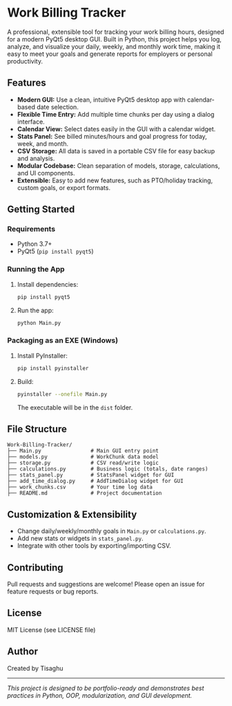 
# Work Billing Tracker

A professional, extensible tool for tracking your work billing hours, designed for a modern PyQt5 desktop GUI. Built in Python, this project helps you log, analyze, and visualize your daily, weekly, and monthly work time, making it easy to meet your goals and generate reports for employers or personal productivity.

## Features

- **Modern GUI:** Use a clean, intuitive PyQt5 desktop app with calendar-based date selection.
- **Flexible Time Entry:** Add multiple time chunks per day using a dialog interface.
- **Calendar View:** Select dates easily in the GUI with a calendar widget.
- **Stats Panel:** See billed minutes/hours and goal progress for today, week, and month.
- **CSV Storage:** All data is saved in a portable CSV file for easy backup and analysis.
- **Modular Codebase:** Clean separation of models, storage, calculations, and UI components.
- **Extensible:** Easy to add new features, such as PTO/holiday tracking, custom goals, or export formats.

## Getting Started

### Requirements
- Python 3.7+
- PyQt5 (`pip install pyqt5`)


### Running the App
1. Install dependencies:
   ```sh
   pip install pyqt5
   ```
2. Run the app:
   ```sh
   python Main.py
   ```


### Packaging as an EXE (Windows)
1. Install PyInstaller:
   ```sh
   pip install pyinstaller
   ```
2. Build:
   ```sh
   pyinstaller --onefile Main.py
   ```
   The executable will be in the `dist` folder.


## File Structure

```
Work-Billing-Tracker/
├── Main.py                # Main GUI entry point
├── models.py              # WorkChunk data model
├── storage.py             # CSV read/write logic
├── calculations.py        # Business logic (totals, date ranges)
├── stats_panel.py         # StatsPanel widget for GUI
├── add_time_dialog.py     # AddTimeDialog widget for GUI
├── work_chunks.csv        # Your time log data
├── README.md              # Project documentation
```

## Customization & Extensibility
- Change daily/weekly/monthly goals in `Main.py` or `calculations.py`.
- Add new stats or widgets in `stats_panel.py`.
- Integrate with other tools by exporting/importing CSV.

## Contributing
Pull requests and suggestions are welcome! Please open an issue for feature requests or bug reports.

## License
MIT License (see LICENSE file)

## Author
Created by Tisaghu 

---


*This project is designed to be portfolio-ready and demonstrates best practices in Python, OOP, modularization, and GUI development.*

